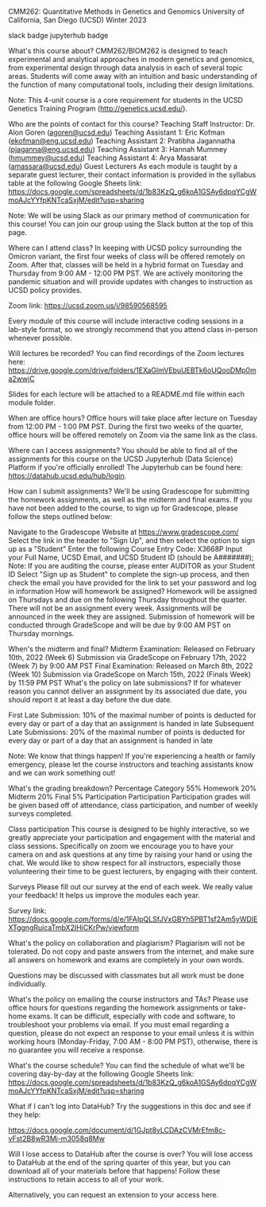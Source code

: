 CMM262: Quantitative Methods in Genetics and Genomics
University of California, San Diego (UCSD)
Winter 2023

slack badge jupyterhub badge

What's this course about?
CMM262/BIOM262 is designed to teach experimental and analytical approaches in modern genetics and genomics, from experimental design through data analysis in each of several topic areas. Students will come away with an intuition and basic understanding of the function of many computational tools, including their design limitations.


Note: This 4-unit course is a core requirement for students in the UCSD Genetics Training Program (http://genetics.ucsd.edu/).

Who are the points of contact for this course?
Teaching Staff
Instructor: Dr. Alon Goren (agoren@ucsd.edu)
Teaching Assistant 1: Eric Kofman (ekofman@eng.ucsd.edu)
Teaching Assistant 2: Pratibha Jagannatha (pjaganna@eng.ucsd.edu)
Teaching Assistant 3: Hannah Mummey (hmummey@ucsd.edu)
Teaching Assistant 4: Arya Massarat (amassara@ucsd.edu)
Guest Lecturers
As each module is taught by a separate guest lecturer, their contact information is provided in the syllabus table at the following Google Sheets link: https://docs.google.com/spreadsheets/d/1b83KzQ_g6koA1GSAy6dpqYCgWmoAJcYYfpKNTcaSxjM/edit?usp=sharing


Note: We will be using Slack as our primary method of communication for this course!
You can join our group using the Slack button at the top of this page.

Where can I attend class?
In keeping with UCSD policy surrounding the Omicron variant, the first four weeks of class will be offered remotely on Zoom. After that, classes will be held in a hybrid format on Tuesday and Thursday from 9:00 AM - 12:00 PM PST. We are actively monitoring the pandemic situation and will provide updates with changes to instruction as UCSD policy provides.

Zoom link: https://ucsd.zoom.us/j/98590568595

Every module of this course will include interactive coding sessions in a lab-style format, so we strongly recommend that you attend class in-person whenever possible.

Will lectures be recorded?
You can find recordings of the Zoom lectures here: https://drive.google.com/drive/folders/1EXaGlmVEbuUEBTk6oUQooDMp0ma2wwjC

Slides for each lecture will be attached to a README.md file within each module folder.

When are office hours?
Office hours will take place after lecture on Tuesday from 12:00 PM - 1:00 PM PST. During the first two weeks of the quarter, office hours will be offered remotely on Zoom via the same link as the class.

Where can I access assignments?
You should be able to find all of the assignments for this course on the UCSD Jupyterhub (Data Science) Platform if you're officially enrolled! The Jupyterhub can be found here: https://datahub.ucsd.edu/hub/login.

How can I submit assignments?
We'll be using Gradescope for submitting the homework assignments, as well as the midterm and final exams. If you have not been added to the course, to sign up for Gradescope, please follow the steps outlined below:

Navigate to the Gradescope Website at https://www.gradescope.com/
Select the link in the header to "Sign Up", and then select the option to sign up as a "Student"
Enter the following Course Entry Code: X3668P
Input your Full Name, UCSD Email, and UCSD Student ID (should be A#######);
Note: If you are auditing the course, please enter AUDITOR as your Student ID
Select "Sign up as Student" to complete the sign-up process, and then check the email you have provided for the link to set your password and log in information
How will homework be assigned?
Homework will be assigned on Thursdays and due on the following Thursday throughout the quarter. There will not be an assignment every week. Assignments will be announced in the week they are assigned. Submission of homework will be conducted through GradeScope and will be due by 9:00 AM PST on Thursday mornings.

When's the midterm and final?
Midterm Examination:
Released on February 10th, 2022 (Week 6)
Submission via GradeScope on February 17th, 2022 (Week 7) by 9:00 AM PST
Final Examination:
Released on March 8th, 2022 (Week 10)
Submission via GradeScope on March 15th, 2022 (Finals Week) by 11:59 PM PST
What's the policy on late submissions?
If for whatever reason you cannot deliver an assignment by its associated due date, you should report it at least a day before the due date.

First Late Submission: 10% of the maximal number of points is deducted for every day or part of a day that an assignment is handed in late
Subsequent Late Submissions: 20% of the maximal number of points is deducted for every day or part of a day that an assignment is handed in late

Note: We know that things happen!
If you're experiencing a health or family emergency, please let the course instructors and teaching assistants know and we can work something out!

What's the grading breakdown?
Percentage	Category
55%	Homework
20%	Midterm
20%	Final
5%	Participation
Participation
Participation grades will be given based off of attendance, class participation, and number of weekly surveys completed.

Class participation
This course is designed to be highly interactive, so we greatly appreciate your participation and engagement with the material and class sessions. Specifically on zoom we encourage you to have your camera on and ask questions at any time by raising your hand or using the chat. We would like to show respect for all instructors, especially those volunteering their time to be guest lecturers, by engaging with their content.

Surveys
Please fill out our survey at the end of each week. We really value your feedback! It helps us improve the modules each year.

Survey link: https://docs.google.com/forms/d/e/1FAIpQLSfJVxGBYh5PBT1sf2Am5yWDIEXTggngRuicaTmbX2IHiCKrPw/viewform

What's the policy on collaboration and plagiarism?
Plagiarism will not be tolerated. Do not copy and paste answers from the internet, and make sure all answers on homework and exams are completely in your own words.

Questions may be discussed with classmates but all work must be done individually.

What's the policy on emailing the course instructors and TAs?
Please use office hours for questions regarding the homework assignments or take-home exams. It can be difficult, especially with code and software, to troubleshoot your problems via email. If you must email regarding a question, please do not expect an response to your email unless it is within working hours (Monday-Friday, 7:00 AM - 8:00 PM PST), otherwise, there is no guarantee you will receive a response.

What's the course schedule?
You can find the schedule of what we'll be covering day-by-day at the following Google Sheets link: https://docs.google.com/spreadsheets/d/1b83KzQ_g6koA1GSAy6dpqYCgWmoAJcYYfpKNTcaSxjM/edit?usp=sharing

What if I can't log into DataHub?
Try the suggestions in this doc and see if they help:

https://docs.google.com/document/d/1GJpt8vLCDAzCVMrEfm8c-vFst2B8wR3Mj-m3058q8Mw

Will I lose access to DataHub after the course is over?
You will lose access to DataHub at the end of the spring quarter of this year, but you can download all of your materials before that happens! Follow these instructions to retain access to all of your work.

Alternatively, you can request an extension to your access here.
